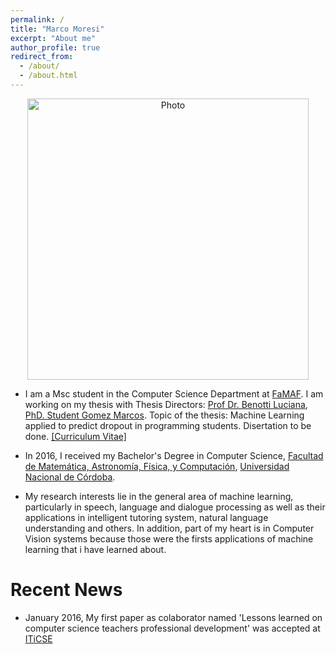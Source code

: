 ```yaml
---
permalink: /
title: "Marco Moresi"
excerpt: "About me"
author_profile: true
redirect_from: 
  - /about/
  - /about.html
---
```


<p align="center">
  <img src="" alt="Photo" style="width: 450px;"/> 
</p>

* I am a Msc student in the Computer Science Department at [FaMAF](www.famaf.unc.edu.ar). I am working on my thesis with Thesis Directors: [Prof Dr. Benotti Luciana](https://benotti.github.io/), [PhD. Student Gomez Marcos](https://scholar.google.com.ar/citations?user=FTHzyOEAAAAJ&hl=en). Topic of the thesis: Machine Learning applied to predict dropout in programming students. Disertation to be done. [[Curriculum Vitae]](#linktomycv_under_construction)

* In 2016, I received my Bachelor's Degree in Computer Science, [Facultad de Matemática, Astronomía, Física, y Computación](www.famaf.unc.edu.ar), [Universidad Nacional de Córdoba](https://www.unc.edu.ar/).

* My research interests lie in the general area of machine learning, particularly in speech, language and dialogue processing as well as their applications in intelligent tutoring system, natural language understanding and others. In addition, part of my heart is in Computer Vision systems because those were the firsts applications of machine learning that i have learned about.


# Recent News
* January 2016, My first paper as colaborator named 'Lessons learned on computer science teachers professional development' was accepted at [ITiCSE](http://ucsp.edu.pe/iticse2016/)